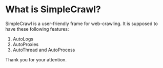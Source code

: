 # What is SimpleCrawl?
SimpleCrawl is a user-friendly frame for web-crawling. It is supposed to have these following features:
1. AutoLogs
2. AutoProxies
3. AutoThread and AutoProcess

Thank you for your attention.
